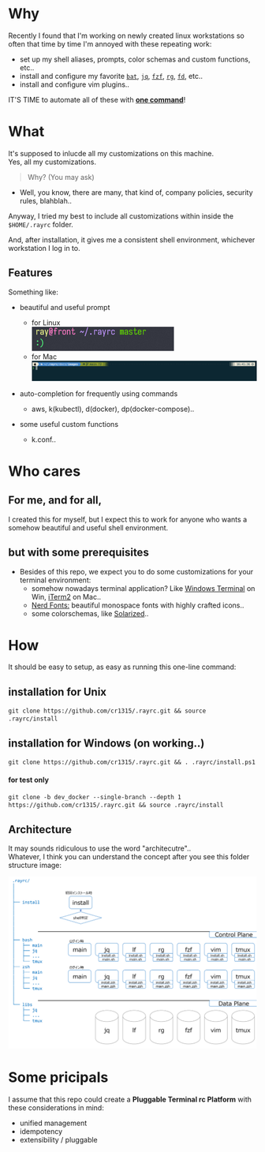 # Why

Recently I found that I'm working on newly created linux workstations so often that time by time I'm annoyed with these repeating work:

- set up my shell aliases, prompts, color schemas and custom functions, etc..
- install and configure my favorite [`bat`](https://github.com/sharkdp/bat), [`jq`](https://github.com/stedolan/jq), [`fzf`](https://github.com/junegunn/fzf), [`rg`](https://github.com/BurntSushi/ripgrep), [`fd`](https://github.com/sharkdp/fd), etc..
- install and configure vim plugins..

IT'S TIME to automate all of these with [**one command**](#how)!

# What

It's supposed to inlucde all my customizations on this machine.  
Yes, all my customizations.

> Why? (You may ask)
- Well, you know, there are many, that kind of, company policies, security rules, blahblah..

Anyway, I tried my best to include all customizations within inside the `$HOME/.rayrc` folder.

And, after installation, it gives me a consistent shell environment, whichever workstation I log in to.

## Features

Something like:

- beautiful and useful prompt

  - for Linux  
    ![beautiful and useful prompt](./docs/images/linux-prompt-with-git-status.png)
  - for Mac  
    ![beautiful and useful prompt](./docs/images/macos-prompt-with-git-status.png)

- auto-completion for frequently using commands

  - aws, k(kubectl), d(docker), dp(docker-compose)..

- some useful custom functions
  - k.conf..

# Who cares

## For me, and for all,

I created this for myself, but I expect this to work for anyone who wants a somehow beautiful and useful shell environment.

## but with some prerequisites

- Besides of this repo, we expect you to do some customizations for your terminal environment:
  - somehow nowadays terminal application? Like [Windows Terminal](https://docs.microsoft.com/en-us/windows/terminal/install) on Win, [iTerm2](https://iterm2.com/) on Mac..
  - [Nerd Fonts:](https://www.nerdfonts.com/) beautiful monospace fonts with highly crafted icons..
  - some colorschemas, like [Solarized](https://ethanschoonover.com/solarized/)..

# How

It should be easy to setup, as easy as running this one-line command:

## installation for Unix

```
git clone https://github.com/cr1315/.rayrc.git && source .rayrc/install
```

## installation for Windows (on working..)

```
git clone https://github.com/cr1315/.rayrc.git && . .rayrc/install.ps1
```

#### for test only

```
git clone -b dev_docker --single-branch --depth 1 https://github.com/cr1315/.rayrc.git && source .rayrc/install
```

## Architecture

It may sounds ridiculous to use the word "architecutre"..  
Whatever, I think you can understand the concept after you see this folder structure image:

![folder structure image](./docs/images/rayrc_architecture.png)

# Some pricipals

I assume that this repo could create a **Pluggable Terminal rc Platform** with these considerations in mind:

- unified management
- idempotency
- extensibility / pluggable
